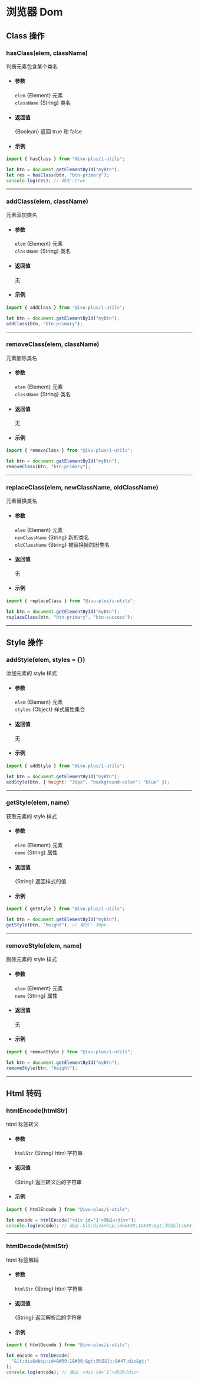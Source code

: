 # 浏览器 Dom

## Class 操作

### hasClass(elem, className)

判断元素包含某个类名

- #### 参数

  `elem` {Element} 元素  
  `className` {String} 类名

- #### 返回值

  {Boolean} 返回 true 和 false

- #### 示例

```javascript
import { hasClass } from "@ivu-plus/i-utils";

let btn = document.getElementById("myBtn");
let res = hasClass(btn, "btn-primary");
console.log(res); // 输出：true
```

---

### addClass(elem, className)

元素添加类名

- #### 参数

  `elem` {Element} 元素  
  `className` {String} 类名

- #### 返回值

  无

- #### 示例

```javascript
import { addClass } from "@ivu-plus/i-utils";

let btn = document.getElementById("myBtn");
addClass(btn, "btn-primary");
```

---

### removeClass(elem, className)

元素删除类名

- #### 参数

  `elem` {Element} 元素  
  `className` {String} 类名

- #### 返回值

  无

- #### 示例

```javascript
import { removeClass } from "@ivu-plus/i-utils";

let btn = document.getElementById("myBtn");
removeClass(btn, "btn-primary");
```

---

### replaceClass(elem, newClassName, oldClassName)

元素替换类名

- #### 参数

  `elem` {Element} 元素  
  `newClassName` {String} 新的类名  
  `oldClassName` {String} 被替换掉的旧类名

- #### 返回值

  无

- #### 示例

```javascript
import { replaceClass } from "@ivu-plus/i-utils";

let btn = document.getElementById("myBtn");
replaceClass(btn, "btn-primary", "btn-success");
```

---

## Style 操作

### addStyle(elem, styles = {})

添加元素的 style 样式

- #### 参数

  `elem` {Element} 元素  
  `styles` {Object} 样式属性集合

- #### 返回值

  无

- #### 示例

```javascript
import { addStyle } from "@ivu-plus/i-utils";

let btn = document.getElementById("myBtn");
addStyle(btn, { height: "30px", "background-color": "blue" });
```

---

### getStyle(elem, name)

获取元素的 style 样式

- #### 参数

  `elem` {Element} 元素  
  `name` {String} 属性

- #### 返回值

  {String} 返回样式的值

- #### 示例

```javascript
import { getStyle } from "@ivu-plus/i-utils";

let btn = document.getElementById("myBtn");
getStyle(btn, "height"); // 输出： 30px
```

---

### removeStyle(elem, name)

删除元素的 style 样式

- #### 参数

  `elem` {Element} 元素  
  `name` {String} 属性

- #### 返回值

  无

- #### 示例

```javascript
import { removeStyle } from "@ivu-plus/i-utils";

let btn = document.getElementById("myBtn");
removeStyle(btn, "height");
```

---

## Html 转码

### htmlEncode(htmlStr)

html 标签转义

- #### 参数

  `htmlStr` {String} html 字符串

- #### 返回值

  {String} 返回转义后的字符串

- #### 示例

```javascript
import { htmlEncode } from "@ivu-plus/i-utils";

let encode = htmlEncode("<div id='1'>测试</div>");
console.log(encode); // 输出：&lt;div&nbsp;id=&#39;1&#39;&gt;测试&lt;&#47;div&gt;
```

---

### htmlDecode(htmlStr)

html 标签解码

- #### 参数

  `htmlStr` {String} html 字符串

- #### 返回值

  {String} 返回解析后的字符串

- #### 示例

```javascript
import { htmlDecode } from "@ivu-plus/i-utils";

let encode = htmlDecode(
  "&lt;div&nbsp;id=&#39;1&#39;&gt;测试&lt;&#47;div&gt;"
);
console.log(encode); // 输出：<div id='1'>测试</div>
```

